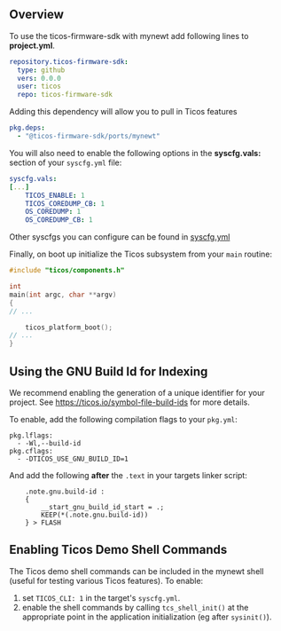 ## Overview

To use the ticos-firmware-sdk with mynewt add following lines to
**project.yml**.

```yaml
repository.ticos-firmware-sdk:
  type: github
  vers: 0.0.0
  user: ticos
  repo: ticos-firmware-sdk
```

Adding this dependency will allow you to pull in Ticos features

```yaml
pkg.deps:
  - "@ticos-firmware-sdk/ports/mynewt"
```

You will also need to enable the following options in the **syscfg.vals:**
section of your `syscfg.yml` file:

```yaml
syscfg.vals:
[...]
    TICOS_ENABLE: 1
    TICOS_COREDUMP_CB: 1
    OS_COREDUMP: 1
    OS_COREDUMP_CB: 1
```

Other syscfgs you can configure can be found in [syscfg.yml](syscfg.yml)

Finally, on boot up initialize the Ticos subsystem from your `main` routine:

```c
#include "ticos/components.h"

int
main(int argc, char **argv)
{
// ...

    ticos_platform_boot();
// ...
}
```

## Using the GNU Build Id for Indexing

We recommend enabling the generation of a unique identifier for your project.
See https://ticos.io/symbol-file-build-ids for more details.

To enable, add the following compilation flags to your `pkg.yml`:

```
pkg.lflags:
  - -Wl,--build-id
pkg.cflags:
  - -DTICOS_USE_GNU_BUILD_ID=1
```

And add the following **after** the `.text` in your targets linker script:

```
    .note.gnu.build-id :
    {
        __start_gnu_build_id_start = .;
        KEEP(*(.note.gnu.build-id))
    } > FLASH
```

## Enabling Ticos Demo Shell Commands

The Ticos demo shell commands can be included in the mynewt shell (useful for
testing various Ticos features). To enable:

1. set `TICOS_CLI: 1` in the target's `syscfg.yml`.
2. enable the shell commands by calling `tcs_shell_init()` at the appropriate
   point in the application initialization (eg after `sysinit()`).
